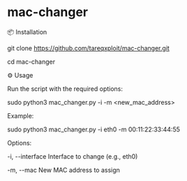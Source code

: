 # mac-changer

📦 Installation

git clone https://github.com/tareqxploit/mac-changer.git

cd mac-changer

⚙️ Usage

Run the script with the required options:

sudo python3 mac_changer.py -i <interface> -m <new_mac_address>

Example:

sudo python3 mac_changer.py -i eth0 -m 00:11:22:33:44:55

Options:

-i, --interface	Interface to change (e.g., eth0)

-m, --mac	New MAC address to assign
